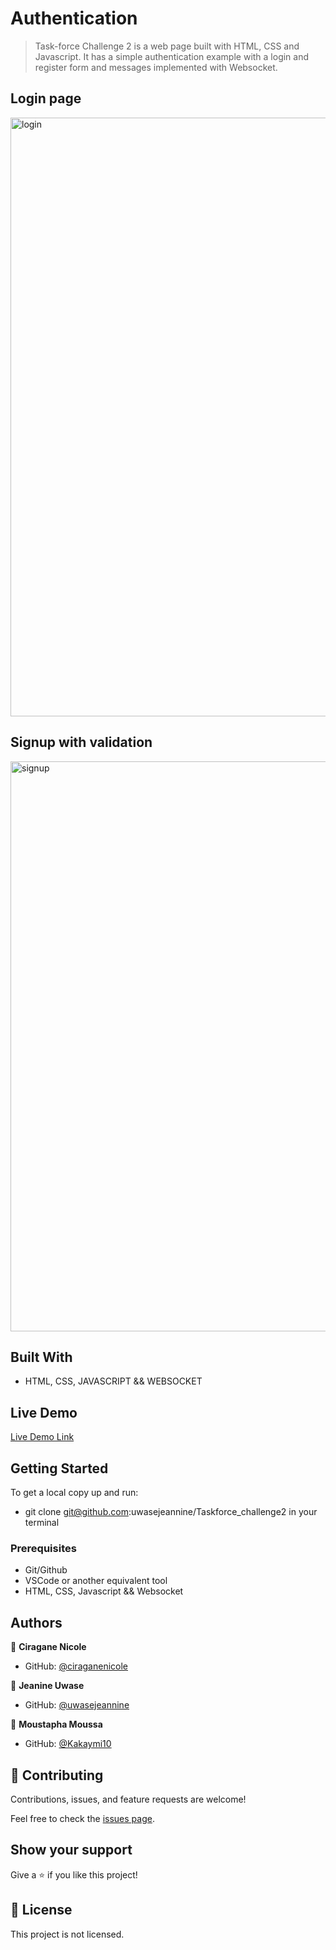 # Authentication

> Task-force Challenge 2 is a web page built with HTML, CSS and Javascript. It has a simple authentication example with a login and register form and messages implemented with Websocket.


## Login page

<img width="958" alt="login" src="https://github.com/ciraganenicole/Authentication/assets/72297212/e7b6aed1-2aae-46d2-9994-9b7474a72e83">

## Signup with validation

<img width="912" alt="signup" src="https://github.com/ciraganenicole/Authentication/assets/72297212/e9849b02-04bd-469b-8969-aad04e2b4034">



## Built With

- HTML, CSS, JAVASCRIPT && WEBSOCKET

## Live Demo

[Live Demo Link](https://ciraganenicole.github.io/Authentication/)


## Getting Started


To get a local copy up and run:

- git clone git@github.com:uwasejeannine/Taskforce_challenge2   in your terminal

### Prerequisites

- Git/Github
- VSCode or another equivalent tool
- HTML, CSS, Javascript && Websocket


## Authors

👤 **Ciragane Nicole**

- GitHub: [@ciraganenicole](https://github.com/ciraganenicole)

👤 **Jeanine Uwase**

- GitHub: [@uwasejeannine](https://github.com/uwasejeannine)

👤 **Moustapha Moussa**

- GitHub: [@Kakaymi10](https://github.com/Kakaymi10)

## 🤝 Contributing

Contributions, issues, and feature requests are welcome!

Feel free to check the [issues page](../../issues/).

## Show your support

Give a ⭐️ if you like this project!


## 📝 License

This project is not licensed.
